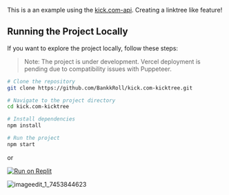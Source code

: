 This is a an example using the [kick.com-api](https://www.npmjs.com/package/kick.com-api). Creating a linktree like feature!

## Running the Project Locally
If you want to explore the project locally, follow these steps:

> Note: The project is under development. Vercel deployment is pending due to compatibility issues with Puppeteer.

```bash
# Clone the repository
git clone https://github.com/BankkRoll/kick.com-kicktree.git

# Navigate to the project directory
cd kick.com-kicktree

# Install dependencies
npm install

# Run the project
npm start
```
or

[![Run on Replit](https://repl.it/badge/github/BankkRoll/kick.com-kicktree)](https://repl.it/github/BankkRoll/kick.com-kicktree)

![imageedit_1_7453844623](https://github.com/BankkRoll/kick.com-kicktree/assets/106103625/c573eb8e-6b7b-45ec-9c7c-b71df8dcf1f2)
